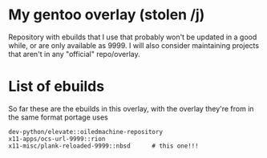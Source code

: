 # My gentoo overlay (stolen /j)
Repository with ebuilds that I use that probably won't be updated in a good while, or are only available as 9999.
I will also consider maintaining projects that aren't in any "official" repo/overlay.

# List of ebuilds

So far these are the ebuilds in this overlay, with the overlay they're from in the same format portage uses

```
dev-python/elevate::oiledmachine-repository
x11-apps/ocs-url-9999::rion
x11-misc/plank-reloaded-9999::nbsd      # this one!!!
```
